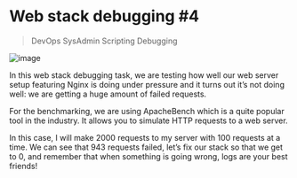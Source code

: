 # Web stack debugging #4

> DevOps
> SysAdmin
> Scripting
> Debugging

![image](https://github.com/RichardMiruka/alx-system_engineering-devops/assets/105627752/0cff21af-8d3a-4e5b-9744-ac170b87af4f)

In this web stack debugging task, we are testing how well our web server setup featuring Nginx is doing under pressure and it turns out it’s not doing well: we are getting a huge amount of failed requests.

For the benchmarking, we are using ApacheBench which is a quite popular tool in the industry. It allows you to simulate HTTP requests to a web server. 

In this case, I will make 2000 requests to my server with 100 requests at a time. We can see that 943 requests failed, let’s fix our stack so that we get to 0, and remember that when something is going wrong, logs are your best friends!
